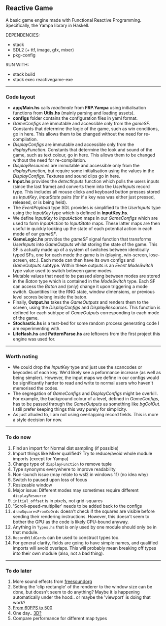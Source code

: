## Reactive Game

A basic game engine made with Functional Reactive Programming. Specifically, the Yampa library in Haskell.

DEPENDENCIES:
* stack
* SDL2 (+ ttf, image, gfx, mixer)
* pkg-config

RUN WITH:
* stack build
* stack exec reactivegame-exe

---

### Code layout

* **app/Main.hs** calls *reactimate* from **FRP.Yampa** using initialisation functions from **Utils.hs** (mainly parsing and loading assets).
* **configs** folder contains the configuration files in yaml format. 
* *GameConfigs* are immutable and accessible only from the *gameSF*. Constants that determine the logic of the game, such as win conditions, go in here. This allows them to be changed without the need for re-compilation.
* *DisplayConfigs* are immutable and accessible only from the *displayFunction*. Constants that determine the look and sound of the game, such as text colour, go in here. This allows them to be changed without the need for re-compilation.
* *DisplayResources* are immutable and accessible only from the *displayFunction*, but require some initialisation using the values in the *DisplayConfigs*. Textures and sound clips go in here.
* **Input.hs** provides the *detectInputs* function which polls the users inputs (since the last frame) and converts them into the *UserInputs* record type. This includes all mouse clicks and keyboard button presses stored as *InputKey*, *InputState* pairs (for if a key was was either just pressed, released, or is being held).
* The *EventPayload* type SDL provides is simplified to the *UserInputs* type using the *InputKey* type which is defined in **InputKey.hs**.
* We define *InputKey* to *InputAction* maps in our *GameConfigs* which are used to form *InputAction* to *InputState* maps. These latter maps are then useful in quickly looking up the state of each potential action in each mode of our *gameSF*. 
* **GameLogic.hs** provides the *gameSF* signal function that transforms *UserInputs* into *GameOutputs* whilst storing the state of the game. This SF is actually made up of a system of switches between identically typed SFs, one for each mode the game is in (playing, win-screen, lose-screen, etc.). Each mode can then have its own configs and *GameOutputs* subtype. Within these outputs is an *Event ModeSwitch* type value used to switch between game modes.
* Mutable values that need to be passed along between modes are stored in the *Baton* type which is contained in the *ModeSwitch* type. Each SF can access the *Baton* and (only) change it upon triggering a mode switch. Quantities like the RNG state, window dimensions, or previous level scores belong inside the baton.
* Finally, **Output.hs** takes the *GameOutputs* and renders them to the screen, using the *DisplayConfigs* and *DisplayResources*. This function is defined for each subtype of *GameOutputs* corresponding to each mode of the game.
* **Stochastic.hs** is a test-bed for some random process generating code I am experimenting with.  
* **LifeHash.hs** and **PatternParse.hs** are leftovers from the first project this engine was used for.

---

### Worth noting

* We could drop the *InputKey* type and just use the scancodes or keycodes of each key. We'd likely see a peformance increase (as well as being simpler). However, the input maps we define in our configs would be significantly harder to read and write to normal users who haven't memorised the codes.
* The segregation of *GameConfigs* and *DisplayConfigs* might be overkill. For example, the background colour of a level, defined in *GameConfigs*, has to be passed through the *GameOutputs* as something like *bgColOut*. I still prefer keeping things this way purely for simplicity.
* As just alluded to, I am not using overlapping record fields. This is more a style decision for now.

---

### To do now

1. Find an import for Normal dist sampling (if possible)
1. Import things like Mixer qualified? Try to reduce/avoid whole module imports (except for Yampa)
1. Change type of `displayFunction` to remove tuple
1. Type synonyms everywhere to improve readability
1. Non-launch issue (may relate to wsl2 in windows 11) (no idea why)
1. Switch to paused upon loss of focus
1. Resizeable window
1. Major issue: Different modes may sometimes require different `displayResource`
1. `initial_offset` is in pixels, not grid-squares
1. 'Scroll-speed-multiplier' needs to be added back to the configs
1. `drawSquaresFromCoOrds` doesn't check if the squares are visible before sending their rendering instructions. However, this doesn't seem to bother the GPU as the code is likely CPU-bound anyway.
1. Anything in `Types.hs` that is only used by one module should only be in that module.
1. `RecordWildCards` can be used to construct types too.
1. For general clarity, fields are going to have simple names, and qualified imports will avoid overlaps. This will probably mean breaking off types into their own module (also, not a bad thing).

---

### To do later

1. More sound effects from [freesoundorg](https://freesound.org/)
1. Setting the 'clip rectangle' of the renderer to the window size can be done, but doesn't seem to do anything? Maybe it is happening automatically under the hood.. or maybe the 'viewport' is doing that work?
1. [From 60FPS to 500](http://keera.co.uk/blog/2014/10/15/from-60-fps-to-500/)
1. One day.. [3D?](https://hackage.haskell.org/package/HGamer3D)
1. Compare performance for different map types
